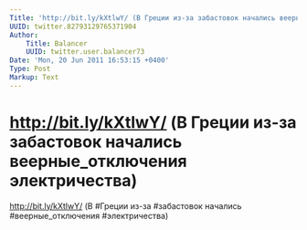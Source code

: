 ```yaml
---
Title: 'http://bit.ly/kXtlwY/ (В Греции из-за забастовок начались веерные_отключения электричества)'
UUID: twitter.82793129765371904
Author:
    Title: Balancer
    UUID: twitter.user.balancer73
Date: 'Mon, 20 Jun 2011 16:53:15 +0400'
Type: Post
Markup: Text
---
```


# http://bit.ly/kXtlwY/ (В Греции из-за забастовок начались веерные_отключения электричества)

http://bit.ly/kXtlwY/ (В #Греции из-за #забастовок начались
#веерные_отключения #электричества)